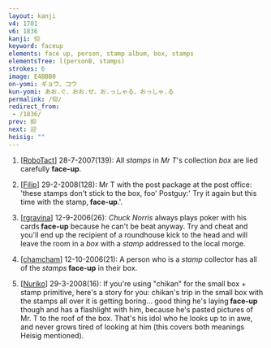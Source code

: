 ```yaml
---
layout: kanji
v4: 1701
v6: 1836
kanji: 仰
keyword: faceup
elements: face up, person, stamp album, box, stamps
elementsTree: l(personB, stamps)
strokes: 6
image: E4BBB0
on-yomi: ギョウ、コウ
kun-yomi: あお.ぐ、おお.せ、お.っしゃる、おっしゃ.る
permalink: /仰/
redirect_from:
 - /1836/
prev: 抑
next: 迎
heisig: ""
---
```


1) [<a href="http://kanji.koohii.com/profile/RoboTact">RoboTact</a>] 28-7-2007(139): All <em>stamps</em> in <em>Mr T</em>&#039;s collection <em>box</em> are lied carefully <strong>face-up</strong>.

2) [<a href="http://kanji.koohii.com/profile/Filip">Filip</a>] 29-2-2008(128): Mr T with the post package at the post office: &#039;these stamps don&#039;t stick to the box, foo&#039; Postguy:&#039; Try it again but this time with the stamp,<strong> face-up</strong>.&#039;.

3) [<a href="http://kanji.koohii.com/profile/rgravina">rgravina</a>] 12-9-2006(26): <em>Chuck Norris</em> always plays poker with his cards<strong> face-up</strong> because he can&#039;t be beat anyway. Try and cheat and you&#039;ll end up the recipient of a roundhouse kick to the head and will leave the room in a <em>box</em> with a <em>stamp</em> addressed to the local morge.

4) [<a href="http://kanji.koohii.com/profile/chamcham">chamcham</a>] 12-10-2006(21): A person who is a <em>stamp</em> collector has all of the <em>stamps</em><strong> face-up</strong> in their box.

5) [<a href="http://kanji.koohii.com/profile/Nuriko">Nuriko</a>] 29-3-2008(16): If you&#039;re using &quot;chikan&quot; for the small box + stamp primitive, here&#039;s a story for you: chikan&#039;s trip in the small box with the stamps all over it is getting boring... good thing he&#039;s laying<strong> face-up</strong> though and has a flashlight with him, because he&#039;s pasted pictures of Mr. T to the roof of the box. That&#039;s his idol who he looks up to in awe, and never grows tired of looking at him (this covers both meanings Heisig mentioned).

